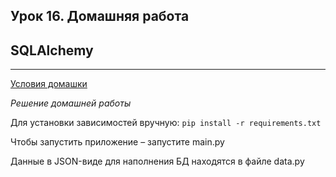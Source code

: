 ## Урок 16. Домашняя работа
## SQLAlchemy

---
[Условия домашки](https://skyengpublic.notion.site/16-SQLAlchemy-66740a9dbf4a455d8b0e0582dbaa047c)

*Решение домашней работы*

Для установки зависимостей вручную: `pip install -r requirements.txt`

Чтобы запустить приложение – запустите main.py

Данные в JSON-виде для наполнения БД находятся в файле data.py
